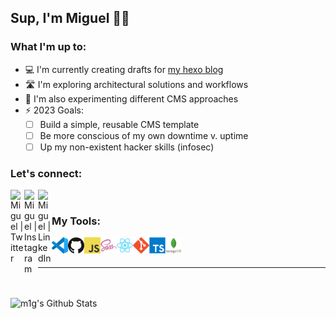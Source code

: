## Sup, I'm Miguel 👋🏾

### What I'm up to:

- 💻 I'm currently creating drafts for [my hexo blog][website]
- 🛣️ I'm exploring architectural solutions and workflows
- 📕 I'm also experimenting different CMS approaches
- ⚡ 2023 Goals: 
  - [ ] Build a simple, reusable CMS template
  - [ ] Be more conscious of my own downtime v. uptime
  - [ ] Up my non-existent hacker skills (infosec)

### Let's connect:

[<img align="left" alt="Miguel | Twitter" width="22px" src="https://cdn.jsdelivr.net/npm/simple-icons@v3/icons/twitter.svg" />][twitter]
[<img align="left" alt="Miguel | Instagram" width="22px" src="https://cdn.jsdelivr.net/npm/simple-icons@v3/icons/instagram.svg" />][instagram]
[<img align="left" alt="Miguel | LinkedIn" width="22px" src="https://cdn.jsdelivr.net/npm/simple-icons@v3/icons/linkedin.svg" />][linkedin]

<br />

### My Tools:

[<img align="left" alt="Visual Studio Code" width="26px" src="https://raw.githubusercontent.com/github/explore/80688e429a7d4ef2fca1e82350fe8e3517d3494d/topics/visual-studio-code/visual-studio-code.png" />][vscode]
[<img align="left" alt="Github" width="26px" src="https://raw.githubusercontent.com/github/explore/78df643247d429f6cc873026c0622819ad797942/topics/github/github.png" />][github]
[<img align="left" alt="Javascript" width="26px" src="https://raw.githubusercontent.com/github/explore/80688e429a7d4ef2fca1e82350fe8e3517d3494d/topics/javascript/javascript.png" />][javascript]
[<img align="left" alt="Sass" width="26px" src="https://raw.githubusercontent.com/devicons/devicon/master/icons/sass/sass-original.svg" />][sass]
[<img align="left" alt="React" width="26px" src="https://raw.githubusercontent.com/devicons/devicon/master/icons/react/react-original.svg" />][react]
[<img align="left" alt="Git" width="26px" src="https://raw.githubusercontent.com/devicons/devicon/0d6c64dbbf311879f7d563bfc3ccf559f9ed111c/icons/git/git-original.svg" />][git]
[<img align="left" alt="Typescript" width="26px" src="https://raw.githubusercontent.com/devicons/devicon/master/icons/typescript/typescript-original.svg" />][typescript]
[<img align="left" alt="MongoDB" width="26px" src="https://raw.githubusercontent.com/devicons/devicon/0d6c64dbbf311879f7d563bfc3ccf559f9ed111c/icons/mongodb/mongodb-original-wordmark.svg" />][mongodb]

<br />
<br />

---

<br />
<br />

<img align="left" alt="m1g's Github Stats" src="https://github-readme-stats.vercel.app/api?username=m1g&show_icons=true&hide_border=true&hide=stars&count_private=true">

[website]: https://m1g.github.io
[twitter]: https://twitter.com/miguelmalcolm
[linkedin]: https://linkedin.com/in/miguel-js
[instagram]: https://instagram.com/miguelxmalcolm
[vscode]: https://code.visualstudio.com/
[github]: https://github.com/
[javascript]: https://www.javascript.com/
[sass]: https://sass-lang.com/
[react]: https://reactjs.org/
[typescript]: https://www.typescriptlang.org/
[git]: https://git-scm.com/
[mongodb]: https://www.mongodb.com/

<!-- h/t codeSTACKr next level github profile https://www.youtube.com/watch?v=ECuqb5Tv9qI -->
